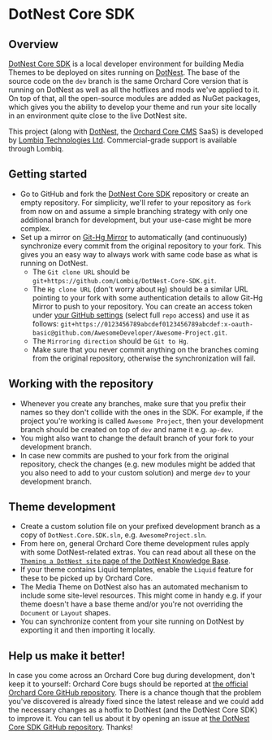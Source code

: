 # DotNest Core SDK

## Overview

[DotNest Core SDK](https://github.com/Lombiq/DotNest-Core-SDK) is a local developer environment for building Media Themes to be deployed on sites running on [DotNest](http://dotnest.com).
The base of the source code on the `dev` branch is the same Orchard Core version that is running on DotNest as well as all the hotfixes and mods we've applied to it.
On top of that, all the open-source modules are added as NuGet packages, which gives you the ability to develop your theme and run your site locally in an environment quite close to the live DotNest site.

This project (along with [DotNest](https://dotnest.com), the [Orchard Core CMS](http://orchardcore.net) SaaS) is developed by [Lombiq Technologies Ltd](https://lombiq.com). Commercial-grade support is available through Lombiq.

## Getting started

- Go to GitHub and fork the [DotNest Core SDK](https://github.com/Lombiq/DotNest-Core-SDK) repository or create an empty repository. 
For simplicity, we'll refer to your repository as `fork` from now on and assume a simple branching strategy with only one additional branch for development, but your use-case might be more complex.
- Set up a mirror on [Git-Hg Mirror](https://githgmirror.com) to automatically (and continuously) synchronize every commit from the original repository to your fork.
This gives you an easy way to always work with same code base as what is running on DotNest.
  - The `Git clone URL` should be `git+https://github.com/Lombiq/DotNest-Core-SDK.git`.
  - The `Hg clone URL` (don't worry about `Hg`) should be a similar URL pointing to your fork with some authentication details to allow Git-Hg Mirror to push to your repository.
  You can create an access token under [your GitHub settings](https://github.com/settings/tokens) (select full `repo` access) and use it as follows: `git+https://0123456789abcdef0123456789abcdef:x-oauth-basic@github.com/AwesomeDeveloper/Awesome-Project.git`.
  - The `Mirroring direction` should be `Git to Hg`.
  - Make sure that you never commit anything on the branches coming from the original repository, otherwise the synchronization will fail.

## Working with the repository 

- Whenever you create any branches, make sure that you prefix their names so they don't collide with the ones in the SDK.
For example, if the project you're working is called `Awesome Project`, then your development branch should be created on top of `dev` and name it e.g. `ap-dev`.
- You might also want to change the default branch of your fork to your development branch.
- In case new commits are pushed to your fork from the original repository, check the changes (e.g. new modules might be added that you also need to add to your custom solution) and merge `dev` to your development branch.

## Theme development

- Create a custom solution file on your prefixed development branch as a copy of `DotNest.Core.SDK.sln`, e.g. `AwesomeProject.sln`.
- From here on, general Orchard Core theme development rules apply with some DotNest-related extras. You can read about all these on the [`Theming a DotNest site` page of the DotNest Knowledge Base](https://dotnest.com/knowledge-base/topics/theming/).
- If your theme contains Liquid templates, enable the `Liquid` feature for these to be picked up by Orchard Core.
- The Media Theme on DotNest also has an automated mechanism to include some site-level resources. This might come in handy e.g. if your theme doesn't have a base theme and/or you're not overriding the `Document` or `Layout` shapes.
- You can synchronize content from your site running on DotNest by exporting it and then importing it locally.


## Help us make it better!

In case you come across an Orchard Core bug during development, don't keep it to yourself: Orchard Core bugs should be reported at [the official Orchard Core GitHub repository](https://github.com/OrchardCMS/OrchardCore).
There is a chance though that the problem you've discovered is already fixed since the latest release and we could add the necessary changes as a hotfix to DotNest (and the DotNest Core SDK) to improve it.
You can tell us about it by opening an issue at [the DotNest Core SDK GitHub repository](https://github.com/Lombiq/DotNest-Core-SDK). Thanks!
